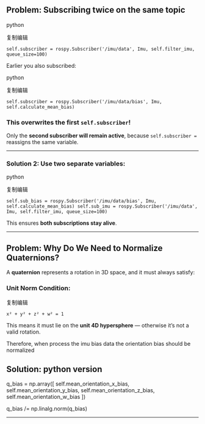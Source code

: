 
## Problem: Subscribing twice on the same topic

python

复制编辑

`self.subscriber = rospy.Subscriber('/imu/data', Imu, self.filter_imu, queue_size=100)`

Earlier you also subscribed:

python

复制编辑

`self.subscriber = rospy.Subscriber('/imu/data/bias', Imu, self.calculate_mean_bias)`

### This overwrites the first `self.subscriber`!

Only the **second subscriber will remain active**, because `self.subscriber =` reassigns the same variable.

---

### Solution 2: Use two separate variables:

python

复制编辑

`self.sub_bias = rospy.Subscriber('/imu/data/bias', Imu, self.calculate_mean_bias) self.sub_imu = rospy.Subscriber('/imu/data', Imu, self.filter_imu, queue_size=100)`

This ensures **both subscriptions stay alive**.

-----------------------------------------------------------------------------------------------

## Problem: Why Do We Need to Normalize Quaternions?

A **quaternion** represents a rotation in 3D space, and it must always satisfy:

### Unit Norm Condition:

复制编辑

`x² + y² + z² + w² = 1`

This means it must lie on the **unit 4D hypersphere** — otherwise it’s not a valid rotation.

Therefore, when process the imu bias data  the orientation bias should be normalized

## Solution: python version
q_bias = np.array([
    self.mean_orientation_x_bias,
    self.mean_orientation_y_bias,
    self.mean_orientation_z_bias,
    self.mean_orientation_w_bias
])

q_bias /= np.linalg.norm(q_bias)

------------------------------------------------------------------------









